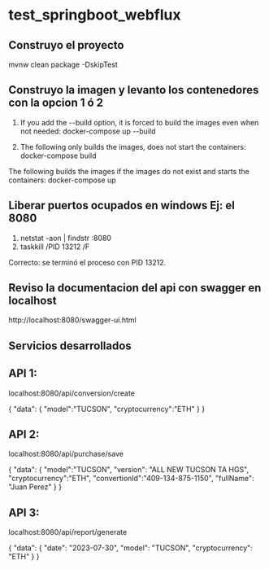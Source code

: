 # test_springboot_webflux


Construyo el proyecto
-------------------------------
mvnw clean package -DskipTest 

Construyo la imagen y levanto los contenedores con la opcion 1 ó 2
-------------------------------------------------------------------------------------------
1) If you add the --build option, it is forced to build the images even when not needed:
docker-compose up --build

2) The following only builds the images, does not start the containers:
docker-compose build

The following builds the images if the images do not exist and starts the containers:
docker-compose up


Liberar puertos ocupados en windows Ej: el 8080
--------------------------------------------------------------
1) netstat -aon | findstr :8080
2) taskkill /PID 13212 /F

Correcto: se terminó el proceso con PID 13212.


Reviso la documentacion del api con swagger en localhost
--------------------------------------------------------------
http://localhost:8080/swagger-ui.html

Servicios desarrollados
-----------------------------------
API 1:
------
localhost:8080/api/conversion/create

{ "data": { "model":"TUCSON", "cryptocurrency":"ETH" } }

API 2:
-----
localhost:8080/api/purchase/save

{ "data": { "model":"TUCSON", "version": "ALL NEW TUCSON TA HGS", "cryptocurrency":"ETH", "convertionId":"409-134-875-1150", "fullName": "Juan Perez" } }

API 3:
-----
localhost:8080/api/report/generate

{ "data": { "date": "2023-07-30", "model": "TUCSON", "cryptocurrency": "ETH" } }
